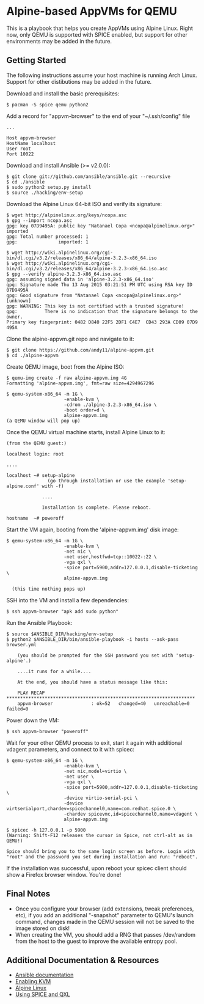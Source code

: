 # Alpine-based AppVMs for QEMU

This is a playbook that helps you create AppVMs using Alpine Linux. Right now,
only QEMU is supported with SPICE enabled, but support for other environments
may be added in the future.


## Getting Started

The following instructions assume your host machine is running Arch Linux. 
Support for other distibutions may be added in the future.

Download and install the basic prerequisites:
~~~
$ pacman -S spice qemu python2
~~~

Add a record for "appvm-browser" to the end of your "~/.ssh/config" file
~~~
...

Host appvm-browser
HostName localhost
User root
Port 10022
~~~

Download and install Ansible (>= v2.0.0):
~~~
$ git clone git://github.com/ansible/ansible.git --recursive
$ cd ./ansible
$ sudo python2 setup.py install
$ source ./hacking/env-setup
~~~

Download the Alpine Linux 64-bit ISO and verify its signature:
~~~
$ wget http://alpinelinux.org/keys/ncopa.asc 
$ gpg --import ncopa.asc 
gpg: key 07D9495A: public key "Natanael Copa <ncopa@alpinelinux.org>" imported
gpg: Total number processed: 1
gpg:               imported: 1

$ wget http://wiki.alpinelinux.org/cgi-bin/dl.cgi/v3.2/releases/x86_64/alpine-3.2.3-x86_64.iso 
$ wget http://wiki.alpinelinux.org/cgi-bin/dl.cgi/v3.2/releases/x86_64/alpine-3.2.3-x86_64.iso.asc
$ gpg --verify alpine-3.2.3-x86_64.iso.asc 
gpg: assuming signed data in 'alpine-3.2.3-x86_64.iso'
gpg: Signature made Thu 13 Aug 2015 03:21:51 PM UTC using RSA key ID 07D9495A
gpg: Good signature from "Natanael Copa <ncopa@alpinelinux.org>" [unknown]
gpg: WARNING: This key is not certified with a trusted signature!
gpg:          There is no indication that the signature belongs to the owner.
Primary key fingerprint: 0482 D840 22F5 2DF1 C4E7  CD43 293A CD09 07D9 495A
~~~

Clone the alpine-appvm.git repo and navigate to it:
~~~
$ git clone https://github.com/andy11/alpine-appvm.git
$ cd ./alpine-appvm
~~~

Create QEMU image, boot from the Alpine ISO:
~~~
$ qemu-img create -f raw alpine-appvm.img 4G
Formatting 'alpine-appvm.img', fmt=raw size=4294967296

$ qemu-system-x86_64 -m 1G \
                     -enable-kvm \
                     -cdrom ./alpine-3.2.3-x86_64.iso \
                     -boot order=d \
                     alpine-appvm.img
(a QEMU window will pop up)
~~~

Once the QEMU virtual machine starts, install Alpine Linux to it:
~~~ 
(from the QEMU guest:)

localhost login: root

....

localhost ~# setup-alpine
               (go through installation or use the example 'setup-alpine.conf' with -f)

             ....

             Installation is complete. Please reboot.

hostname  ~# poweroff
~~~

Start the VM again, booting from the 'alpine-appvm.img' disk image:
~~~
$ qemu-system-x86_64 -m 1G \
                     -enable-kvm \
                     -net nic \
                     -net user,hostfwd=tcp::10022-:22 \
                     -vga qxl \
                     -spice port=5900,addr=127.0.0.1,disable-ticketing \
                     alpine-appvm.img

  (this time nothing pops up)
~~~

SSH into the VM and install a few dependencies:
~~~
$ ssh appvm-browser "apk add sudo python"
~~~

Run the Ansible Playbook:
~~~
$ source $ANSIBLE_DIR/hacking/env-setup
$ python2 $ANSIBLE_DIR/bin/ansible-playbook -i hosts --ask-pass browser.yml

    (you should be prompted for the SSH password you set with 'setup-alpine'.)

    ....it runs for a while....

    At the end, you should have a status message like this:

    PLAY RECAP *********************************************************************
    appvm-browser              : ok=52   changed=40   unreachable=0    failed=0
~~~

Power down the VM:
~~~
$ ssh appvm-browser "poweroff"
~~~

Wait for your other QEMU process to exit, start it again with additional 
vdagent parameters, and connect to it with spicec:
~~~
$ qemu-system-x86_64 -m 1G \
                     -enable-kvm \
                     -net nic,model=virtio \
                     -net user \
                     -vga qxl \
                     -spice port=5900,addr=127.0.0.1,disable-ticketing \
                     -device virtio-serial-pci \
                     -device virtserialport,chardev=spicechannel0,name=com.redhat.spice.0 \
                     -chardev spicevmc,id=spicechannel0,name=vdagent \
                     alpine-appvm.img

$ spicec -h 127.0.0.1 -p 5900
(Warning: Shift-F12 releases the cursor in Spice, not ctrl-alt as in QEMU!)

Spice should bring you to the same login screen as before. Login with 
"root" and the password you set during installation and run: "reboot".
~~~

If the installation was successful, upon reboot your spicec 
client should show a Firefox browser window. You're done!


## Final Notes
* Once you configure your browser (add extensions, tweak preferences, etc), 
  if you add an additional "-snapshot" parameter to QEMU's launch command,
  changes made in the QEMU session will not be saved to the image 
  stored on disk!
* When creating the VM, you should add a RNG that passes /dev/random from 
  the host to the guest to improve the available entropy pool.

## Additional Documentation & Resources
* [Ansible documentation](http://docs.ansible.com)
* [Enabling KVM](https://wiki.archlinux.org/index.php/QEMU#Enabling_KVM)
* [Alpine Linux](http://www.alpinelinux.org/)
* [Using SPICE and QXL](http://www.linux-kvm.org/page/SPICE)
